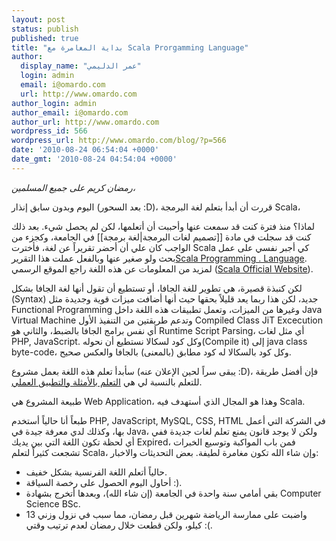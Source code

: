```yaml
---
layout: post
status: publish
published: true
title: "بداية المغامرة مع Scala Prorgamming Language"
author:
  display_name: "عمر الدليمي"
  login: admin
  email: i@omardo.com
  url: http://www.omardo.com
author_login: admin
author_email: i@omardo.com
author_url: http://www.omardo.com
wordpress_id: 566
wordpress_url: http://www.omardo.com/blog/?p=566
date: '2010-08-24 06:54:04 +0000'
date_gmt: '2010-08-24 04:54:04 +0000'
---
```

<p><em>رمضان كريم على جميع المسلمين،</em></p>
<p>اليوم وبدون سابق إنذار (بعد السحور :D)، قررت أن أبدأ بتعلم لغة البرمجة Scala،</p>
<p>لماذا؟ منذ فترة كنت قد سمعت عنها وأحببت أن أتعلمها، لكن لم يحصل شيء. بعد ذلك كنت قد سجلت في مادة [[تصميم لغات البرمجة|لغة برمجة]] في الجامعة، وكجزء من الواجب كان علي أن أحضر تقريراً عن لغة، فأخترت Scala كي أجبر نفسي على عمل بحث ولو صغير عنها وبالفعل عملت هذا التقرير<a href="http://www.omardo.com/blog/wp-content/uploads/Scala1.pdf">Scala Programming . Language</a>. لمزيد من المعلومات عن هذه اللغة راجع الموقع الرسمي (<a href="http://www.scala.org">Scala Official Website</a>).</p>
<p>لكن كنبذة قصيرة، هي تطوير للغة الجافا، أو تستطيع أن تقول أنها لغة الجافا بشكل (Syntax) جديد، لكن هذا ربما يعد قليلاً بحقها حيث أنها أضافت ميزات قوية وجديدة مثل Functional Programming وغيرها من الميزات، وتعمل تطبيقات هذه اللغة داخل Java Virtual Machine وتدعم طريقتين من التنفيذ الأول Compiled Class JiT Excecution أي نفس برامج الجافا بالضبط، والثاني هو Runtime Script Parsing، أي مثل لغات PHP, JavaScript. وكل كود لسكالا نستطيع أن نحوله(Compile it) إلى java class byte-code، وكل كود بالسكالا له كود مطابق (بالمعنى) بالجافا والعكس صحيح.</p>
<p>سأبدأ تعلم هذه اللغة بعمل مشروع (يبقى سراً لحين الإعلان عنه :D)، فإن أفضل طريقة للتعلم بالنسبة لي هي <a href="http://en.wikipedia.org/wiki/Learning-by-doing">التعلم بالأمثلة والتطبيق العملي</a>.</p>
<p>طبيعة المشروع هي Web Application، وهذا هو المجال الذي أستهدف فيه Scala.</p>
<p><!--more-->طبعاً أنا حالياً أستخدم PHP, JavaScript, MySQL, CSS, HTML في الشركة التي أعمل بها، وكذلك لدي معرفة جيدة في Java، ولكن لا يوجد قانون يمنع تعلم لغات جديدة ففي أي لحظة تكون اللغة التي بين يديك Expired، فمن باب المواكبة وتوسيع الخبرات تشجعت كثيراً لتعلم Scala، وإن شاء الله تكون مغامرة لطيفة. بعض التحديثات والاخبار:</p>
<ul>
<li>حالياً أتعلم اللغة الفرنسية بشكل خفيف.</li>
<li>أحاول اليوم الحصول على رخصة السياقة :).</li>
<li>بقي أمامي سنة واحدة في الجامعة (إن شاء الله)، وبعدها أتخرج بشهادة Computer Science BSc.</li>
<li>واضبت على ممارسة الرياضة شهرين قبل رمضان، مما سبب في نزول وزني 13 كيلو، ولكن قطعت خلال رمضان لعدم ترتيب وقتي :(.</li>
</ul>
